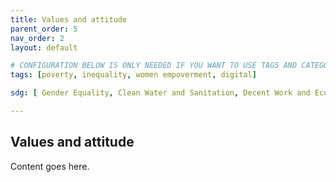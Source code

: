 ```yaml
---
title: Values and attitude
parent_order: 5
nav_order: 2
layout: default

# CONFIGURATION BELOW IS ONLY NEEDED IF YOU WANT TO USE TAGS AND CATEGORY IN THE TOOLKIT
tags: [poverty, inequality, women empoverment, digital]

sdg: [ Gender Equality, Clean Water and Sanitation, Decent Work and Economic Growth  ]

---
```


## Values and attitude


Content goes here.
